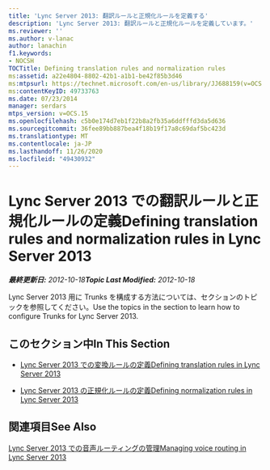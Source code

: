 ```yaml
---
title: 'Lync Server 2013: 翻訳ルールと正規化ルールを定義する'
description: 'Lync Server 2013: 翻訳ルールと正規化ルールを定義しています。'
ms.reviewer: ''
ms.author: v-lanac
author: lanachin
f1.keywords:
- NOCSH
TOCTitle: Defining translation rules and normalization rules
ms:assetid: a22e4804-8802-42b1-a1b1-be42f85b3d46
ms:mtpsurl: https://technet.microsoft.com/en-us/library/JJ688159(v=OCS.15)
ms:contentKeyID: 49733763
ms.date: 07/23/2014
manager: serdars
mtps_version: v=OCS.15
ms.openlocfilehash: c5b0e174d7eb1f22b8a2fb35a6ddfffd3da5d636
ms.sourcegitcommit: 36fee89bb887bea4f18b19f17a8c69daf5bc423d
ms.translationtype: MT
ms.contentlocale: ja-JP
ms.lasthandoff: 11/26/2020
ms.locfileid: "49430932"
---
```

# <a name="defining-translation-rules-and-normalization-rules-in-lync-server-2013"></a><span data-ttu-id="cb9af-103">Lync Server 2013 での翻訳ルールと正規化ルールの定義</span><span class="sxs-lookup"><span data-stu-id="cb9af-103">Defining translation rules and normalization rules in Lync Server 2013</span></span>

<div data-xmlns="http://www.w3.org/1999/xhtml">

<div class="topic" data-xmlns="http://www.w3.org/1999/xhtml" data-msxsl="urn:schemas-microsoft-com:xslt" data-cs="https://msdn.microsoft.com/">

<div data-asp="https://msdn2.microsoft.com/asp">



</div>

<div id="mainSection">

<div id="mainBody"><span data-ttu-id="cb9af-104">

<span> </span></span><span class="sxs-lookup"><span data-stu-id="cb9af-104">

<span> </span></span></span>

<span data-ttu-id="cb9af-105">_**最終更新日:** 2012-10-18_</span><span class="sxs-lookup"><span data-stu-id="cb9af-105">_**Topic Last Modified:** 2012-10-18_</span></span>

<span data-ttu-id="cb9af-106">Lync Server 2013 用に Trunks を構成する方法については、セクションのトピックを参照してください。</span><span class="sxs-lookup"><span data-stu-id="cb9af-106">Use the topics in the section to learn how to configure Trunks for Lync Server 2013.</span></span>

<div>

## <a name="in-this-section"></a><span data-ttu-id="cb9af-107">このセクション中</span><span class="sxs-lookup"><span data-stu-id="cb9af-107">In This Section</span></span>

  - [<span data-ttu-id="cb9af-108">Lync Server 2013 での変換ルールの定義</span><span class="sxs-lookup"><span data-stu-id="cb9af-108">Defining translation rules in Lync Server 2013</span></span>](lync-server-2013-defining-translation-rules.md)

  - [<span data-ttu-id="cb9af-109">Lync Server 2013 の正規化ルールの定義</span><span class="sxs-lookup"><span data-stu-id="cb9af-109">Defining normalization rules in Lync Server 2013</span></span>](lync-server-2013-defining-normalization-rules.md)

</div>

<div>

## <a name="see-also"></a><span data-ttu-id="cb9af-110">関連項目</span><span class="sxs-lookup"><span data-stu-id="cb9af-110">See Also</span></span>


[<span data-ttu-id="cb9af-111">Lync Server 2013 での音声ルーティングの管理</span><span class="sxs-lookup"><span data-stu-id="cb9af-111">Managing voice routing in Lync Server 2013</span></span>](lync-server-2013-managing-voice-routing.md)  
  

<span data-ttu-id="cb9af-112"></div>

</div>

<span> </span>

</div>

</div>

</span><span class="sxs-lookup"><span data-stu-id="cb9af-112"></div>

</div>

<span> </span>

</div>

</div>

</span></span></div>

